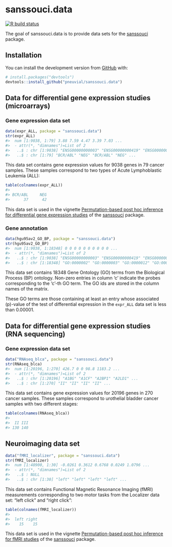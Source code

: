 
<!-- README.md is generated from README.Rmd. Please edit that file -->

# sanssouci.data

<!-- badges: start -->

[![R build
status](https://github.com/pneuvial/sanssouci.data/workflows/R-CMD-check/badge.svg)](https://github.com/pneuvial/sanssouci.data/actions)
<!-- badges: end -->

The goal of sanssouci.data is to provide data sets for the
[sanssouci](https://github.com/pneuvial/sanssouci) package.

## Installation

You can install the development version from
[GitHub](https://github.com/) with:

``` r
# install.packages("devtools")
devtools::install_github("pneuvial/sanssouci.data")
```

## Data for differential gene expression studies (microarrays)

### Gene expression data set

``` r
data(expr_ALL, package = "sanssouci.data")
str(expr_ALL)
#>  num [1:9038, 1:79] 3.88 7.59 4.47 3.39 7.03 ...
#>  - attr(*, "dimnames")=List of 2
#>   ..$ : chr [1:9038] "ENSG00000000003" "ENSG00000000419" "ENSG00000000457" "ENSG00000000460" ...
#>   ..$ : chr [1:79] "BCR/ABL" "NEG" "BCR/ABL" "NEG" ...
```

This data set contains gene expression values for 9038 genes in 79
cancer samples. These samples correspond to two types of Acute
Lymphoblastic Leukemia (ALL):

``` r
table(colnames(expr_ALL))
#> 
#> BCR/ABL     NEG 
#>      37      42
```

This data set is used in the vignette [Permutation-based post hoc
inference for differential gene expression
studies](https://pneuvial.github.io/sanssouci/articles/post-hoc_differential-expression.html)
of the [sanssouci](https://github.com/pneuvial/sanssouci) package.

### Gene annotation

``` r
data(hgu95av2_GO_BP, package = "sanssouci.data")
str(hgu95av2_GO_BP)
#>  num [1:9038, 1:18348] 0 0 0 0 0 0 0 0 0 0 ...
#>  - attr(*, "dimnames")=List of 2
#>   ..$ : chr [1:9038] "ENSG00000000003" "ENSG00000000419" "ENSG00000000457" "ENSG00000000460" ...
#>   ..$ : chr [1:18348] "GO:0000002" "GO:0000003" "GO:0000012" "GO:0000017" ...
```

This data set contains 18348 Gene Ontology (GO) terms from the
Biological Process (BP) ontology. Non-zero entries in column ‘c’
indicate the probes corresponding to the ‘c’-th GO term. The GO ids are
stored in the column names of the matrix.

These GO terms are those containing at least an entry whose associated
\(p\)-value of the test of differential expression in the `expr_ALL`
data set is less than 0.00001.

## Data for differential gene expression studies (RNA sequencing)

### Gene expression data set

``` r
data("RNAseq_blca", package = "sanssouci.data")
str(RNAseq_blca)
#>  num [1:20196, 1:270] 426.7 0 0 98.8 1183.2 ...
#>  - attr(*, "dimnames")=List of 2
#>   ..$ : chr [1:20196] "A1BG" "A1CF" "A2BP1" "A2LD1" ...
#>   ..$ : chr [1:270] "II" "II" "II" "II" ...
```

This data set contains gene expression values for 20196 genes in 270
cancer samples. These samples correspond to urothelial bladder cancer
samples with two different stages:

``` r
table(colnames(RNAseq_blca))
#> 
#>  II III 
#> 130 140
```

## Neuroimaging data set

``` r
data("fMRI_localizer", package = "sanssouci.data")
str(fMRI_localizer)
#>  num [1:48900, 1:30] -0.0261 0.3612 0.6768 0.0249 1.0796 ...
#>  - attr(*, "dimnames")=List of 2
#>   ..$ : NULL
#>   ..$ : chr [1:30] "left" "left" "left" "left" ...
```

This data set contains Functional Magnetic Resonance Imaging (fMRI)
measurements corresponding to two motor tasks from the Localizer data
set: “left click” and “right click”:

``` r
table(colnames(fMRI_localizer))
#> 
#>  left right 
#>    15    15
```

This data set is used in the vignette [Permutation-based post hoc
inference for fMRI
studies](https://pneuvial.github.io/sanssouci/articles/post-hoc_fMRI.html)
of the [sanssouci](https://github.com/pneuvial/sanssouci) package.
